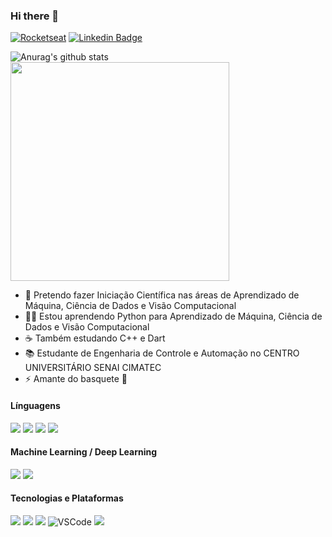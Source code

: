 ### Hi there 👋

[![Rocketseat](https://img.shields.io/badge/🚀-Rocketseat-662D91)](https://app.rocketseat.com.br/me/felipe-azevedo-ribeiro)
[![Linkedin Badge](https://img.shields.io/badge/-LinkedIn-blue?logo=Linkedin&logoColor=white&link=https://www.linkedin.com/in/felipe-azevedo-ribeiro/)](https://www.linkedin.com/in/felipe-azevedo-ribeiro/)

![Anurag's github stats](https://github-readme-stats.vercel.app/api?username=feliper2002&hide=issues&count_private=true&show_icons=true&theme=algolia&line) &nbsp; <img width="350px" src="https://github-readme-stats.vercel.app/api/top-langs/?username=feliper2002&count_private=true&layout=compact" /> 

- 🤖 Pretendo fazer Iniciação Científica nas áreas de Aprendizado de Máquina, Ciência de Dados e Visão Computacional
- 👨‍💻 Estou aprendendo Python para Aprendizado de Máquina, Ciência de Dados e Visão Computacional
- ☕ Também estudando C++ e Dart
- 📚 Estudante de Engenharia de Controle e Automação no CENTRO UNIVERSITÁRIO SENAI CIMATEC
- ⚡ Amante do basquete 🏀

#### Línguagens
<img src="https://img.shields.io/badge/c++%20-%2300599C.svg?&style=for-the-badge&logo=c%2B%2B&ogoColor=white"/> <img src="https://img.shields.io/badge/c%20-%2300599C.svg?&style=for-the-badge&logo=c&logoColor=white"/> <img src="https://img.shields.io/badge/python%20-%2314354C.svg?&style=for-the-badge&logo=python&logoColor=white"/> 	<img src="https://img.shields.io/badge/dart-%230175C2.svg?&style=for-the-badge&logo=dart&logoColor=white"/>

#### Machine Learning / Deep Learning
<img src="https://img.shields.io/badge/pandas%20-%23150458.svg?&style=for-the-badge&logo=pandas&logoColor=white" /> <img src="https://img.shields.io/badge/TensorFlow%20-%23FF6F00.svg?&style=for-the-badge&logo=TensorFlow&logoColor=white" />

#### Tecnologias e Plataformas
<img src="https://img.shields.io/badge/azure%20-%230072C6.svg?&style=for-the-badge&logo=azure-devops&logoColor=white"/> <img src="https://img.shields.io/badge/git%20-%23F05033.svg?&style=for-the-badge&logo=git&logoColor=white"/> <img src="https://img.shields.io/badge/github%20-%23121011.svg?&style=for-the-badge&logo=github&logoColor=white"/> ![VSCode](https://img.shields.io/badge/-VSCode-007ACC?style=flat-square&logo=visual-studio-code&logoColor=white) <img src="https://img.shields.io/badge/Jupyter%20-%23F37626.svg?&style=for-the-badge&logo=Jupyter&logoColor=white" /> 

